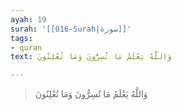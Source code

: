 ```yaml
---
ayah: 19
surah: '[[016-Surah|سورة]]'
tags:
- quran
text: وَاللَّهُ يَعْلَمُ مَا تُسِرُّونَ وَمَا تُعْلِنُونَ

---
```

> وَاللَّهُ يَعْلَمُ مَا تُسِرُّونَ وَمَا تُعْلِنُونَ
